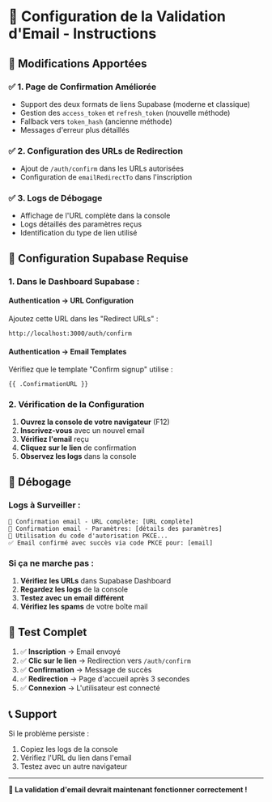 # 📧 Configuration de la Validation d'Email - Instructions

## 🚀 **Modifications Apportées**

### ✅ **1. Page de Confirmation Améliorée**
- Support des deux formats de liens Supabase (moderne et classique)
- Gestion des `access_token` et `refresh_token` (nouvelle méthode)
- Fallback vers `token_hash` (ancienne méthode)
- Messages d'erreur plus détaillés

### ✅ **2. Configuration des URLs de Redirection**
- Ajout de `/auth/confirm` dans les URLs autorisées
- Configuration de `emailRedirectTo` dans l'inscription

### ✅ **3. Logs de Débogage**
- Affichage de l'URL complète dans la console
- Logs détaillés des paramètres reçus
- Identification du type de lien utilisé

## 🔧 **Configuration Supabase Requise**

### **1. Dans le Dashboard Supabase :**

#### **Authentication → URL Configuration**
Ajoutez cette URL dans les "Redirect URLs" :
```
http://localhost:3000/auth/confirm
```

#### **Authentication → Email Templates**
Vérifiez que le template "Confirm signup" utilise :
```
{{ .ConfirmationURL }}
```

### **2. Vérification de la Configuration**

1. **Ouvrez la console de votre navigateur** (F12)
2. **Inscrivez-vous** avec un nouvel email
3. **Vérifiez l'email** reçu
4. **Cliquez sur le lien** de confirmation
5. **Observez les logs** dans la console

## 🐛 **Débogage**

### **Logs à Surveiller :**
```
🔄 Confirmation email - URL complète: [URL complète]
🔄 Confirmation email - Paramètres: [détails des paramètres]
🔄 Utilisation du code d'autorisation PKCE...
✅ Email confirmé avec succès via code PKCE pour: [email]
```

### **Si ça ne marche pas :**

1. **Vérifiez les URLs** dans Supabase Dashboard
2. **Regardez les logs** de la console
3. **Testez avec un email différent**
4. **Vérifiez les spams** de votre boîte mail

## 🎯 **Test Complet**

1. ✅ **Inscription** → Email envoyé
2. ✅ **Clic sur le lien** → Redirection vers `/auth/confirm`
3. ✅ **Confirmation** → Message de succès
4. ✅ **Redirection** → Page d'accueil après 3 secondes
5. ✅ **Connexion** → L'utilisateur est connecté

## 📞 **Support**

Si le problème persiste :
1. Copiez les logs de la console
2. Vérifiez l'URL du lien dans l'email
3. Testez avec un autre navigateur

---

**🎉 La validation d'email devrait maintenant fonctionner correctement !**
